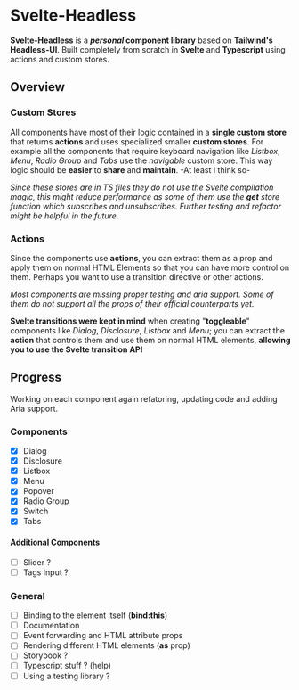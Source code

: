 # Svelte-Headless

**Svelte-Headless** is a **_personal_ component library** based on **Tailwind's Headless-UI**. Built completely from scratch in **Svelte** and **Typescript** using actions and custom stores.

## Overview

### Custom Stores

All components have most of their logic contained in a **single custom store** that returns **actions** and uses specialized smaller **custom stores**. For example all the components that require keyboard navigation like _Listbox_, _Menu_, _Radio Group_ and _Tabs_ use the _navigable_ custom store. This way logic should be **easier** to **share** and **maintain**. -At least I think so-

_Since these stores are in TS files they do not use the Svelte compilation magic, this might reduce performance as some of them use the **get** store function which subscribes and unsubscribes. Further testing and refactor might be helpful in the future._

### Actions

Since the components use **actions**, you can extract them as a prop and apply them on normal HTML Elements so that you can have more control on them. Perhaps you want to use a transition directive or other actions.

_Most components are missing proper testing and aria support. Some of them do not support all the props of their official counterparts yet._

**Svelte transitions were kept in mind** when creating "**toggleable**" components like _Dialog_, _Disclosure_, _Listbox_ and _Menu_; you can extract the **action** that controls them and use them on normal HTML elements, **allowing you to use the Svelte transition API**

## Progress

Working on each component again refatoring, updating code and adding Aria support.

### Components

- [x] Dialog
- [x] Disclosure
- [x] Listbox
- [x] Menu
- [x] Popover
- [x] Radio Group
- [x] Switch
- [x] Tabs

#### Additional Components

- [ ] Slider ?
- [ ] Tags Input ?

### General

- [ ] Binding to the element itself (**bind:this**)
- [ ] Documentation
- [ ] Event forwarding and HTML attribute props
- [ ] Rendering different HTML elements (**as** prop)
- [ ] Storybook ?
- [ ] Typescript stuff ? (help)
- [ ] Using a testing library ?
